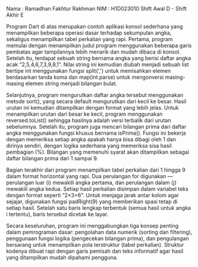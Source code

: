 Nama : Ramadhan Fakhtur Rakhman 
NIM : H1D023010
Shift Awal D - Shift Akhir E 



Program Dart di atas merupakan contoh aplikasi konsol sederhana yang menampilkan beberapa operasi dasar terhadap sekumpulan angka, sekaligus menampilkan tabel perkalian yang rapi. Pertama, program memulai dengan menampilkan judul program menggunakan beberapa garis pembatas agar tampilannya lebih menarik dan mudah dibaca di konsol. Setelah itu, terdapat sebuah string bernama angka yang berisi daftar angka acak “2,5,4,6,7,3,9,8,1”. Nilai string ini kemudian diubah menjadi sebuah list bertipe int menggunakan fungsi split(',') untuk memisahkan elemen berdasarkan tanda koma dan map(int.parse) untuk mengonversi masing-masing elemen string menjadi bilangan bulat.

Selanjutnya, program mengurutkan daftar angka tersebut menggunakan metode sort(), yang secara default mengurutkan dari kecil ke besar. Hasil urutan ini kemudian ditampilkan dengan format yang lebih jelas. Untuk menampilkan urutan dari besar ke kecil, program menggunakan reversed.toList() sehingga hasilnya adalah versi terbalik dari urutan sebelumnya. Setelah itu, program juga mencari bilangan prima dari daftar angka menggunakan fungsi khusus bernama isPrima(). Fungsi ini bekerja dengan memeriksa setiap angka apakah hanya bisa dibagi oleh 1 dan dirinya sendiri, dengan logika sederhana yang memeriksa sisa hasil pembagian (%). Bilangan yang memenuhi syarat akan ditampilkan sebagai daftar bilangan prima dari 1 sampai 9.

Bagian terakhir dari program menampilkan tabel perkalian dari 1 hingga 9 dalam format horizontal yang rapi. Dua perulangan for digunakan — perulangan luar (i) mewakili angka pertama, dan perulangan dalam (j) mewakili angka kedua. Setiap hasil perkalian disimpan dalam variabel teks dengan format seperti “2×3=6”. Untuk menjaga jarak antar kolom agar sejajar, digunakan fungsi padRight(9) yang memberikan spasi tetap di setiap hasil. Setelah satu baris lengkap terbentuk (semua hasil untuk angka i tertentu), baris tersebut dicetak ke layar.

Secara keseluruhan, program ini menggabungkan tiga konsep penting dalam pemrograman dasar: pengolahan data numerik (sorting dan filtering), penggunaan fungsi logika (pengecekan bilangan prima), dan pengulangan bersarang untuk menampilkan pola terstruktur (tabel perkalian). Struktur kodenya dibuat rapi dengan garis pemisah dan teks informatif agar hasil yang ditampilkan mudah dipahami pengguna.
